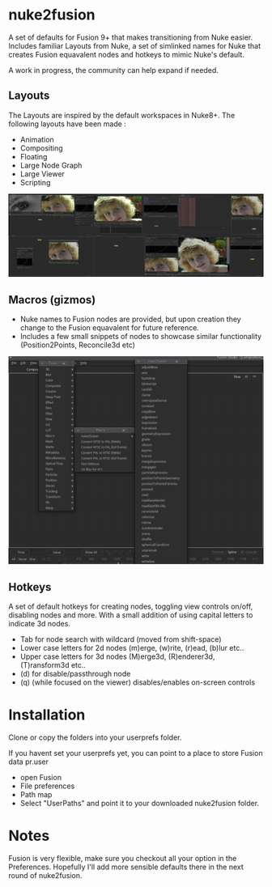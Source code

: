 # nuke2fusion
A set of defaults for Fusion 9+ that makes transitioning from Nuke easier. 
Includes familiar Layouts from Nuke, a set of simlinked names for Nuke that creates Fusion equavalent nodes and hotkeys to mimic Nuke's default.

A work in progress, the community can help expand if needed.

## Layouts
The Layouts are inspired by the default workspaces in Nuke8+. The following layouts have been made :
* Animation
* Compositing
* Floating
* Large Node Graph
* Large Viewer
* Scripting

<p align="center">
  <img src="layouts.jpg"/>
</p>


## Macros (gizmos)
* Nuke names to Fusion nodes are provided, but upon creation they change to the Fusion equavalent for future reference.
* Includes a few small snippets of nodes to showcase similar functionality (Position2Points, Reconcile3d etc)


<p align="center">
  <img src="newNodes.jpg"/>
</p>


## Hotkeys
A set of default hotkeys for creating nodes, toggling view controls on/off, disabling nodes and more. With a small addition of using capital 
letters to indicate 3d nodes.

* Tab for node search with wildcard (moved from shift-space)
* Lower case letters for 2d nodes (m)erge, (w)rite, (r)ead, (b)lur etc..
* Upper case letters for 3d nodes (M)erge3d, (R)enderer3d, (T)ransform3d etc..
* (d) for disable/passthrough node
* (q) (while focused on the viewer) disables/enables on-screen controls

# Installation
Clone or copy the folders into your userprefs folder. 

If you havent set your userprefs yet, you can point to a place to store Fusion data pr.user 
* open Fusion
* File preferences
* Path map
* Select "UserPaths" and point it to your downloaded nuke2fusion folder.

# Notes
Fusion is very flexible, make sure you checkout all your option in the Preferences. Hopefully I'll add more sensible defaults there in the next round of nuke2fusion.
